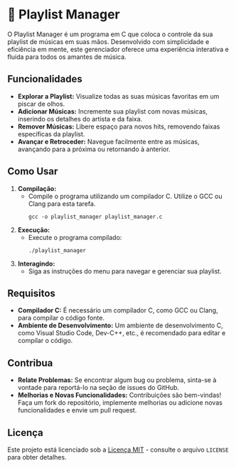 # 🎵 Playlist Manager

O Playlist Manager é um programa em C que coloca o controle da sua playlist de músicas em suas mãos. Desenvolvido com simplicidade e eficiência em mente, este gerenciador oferece uma experiência interativa e fluida para todos os amantes de música.

## Funcionalidades

- **Explorar a Playlist:** Visualize todas as suas músicas favoritas em um piscar de olhos.
- **Adicionar Músicas:** Incremente sua playlist com novas músicas, inserindo os detalhes do artista e da faixa.
- **Remover Músicas:** Libere espaço para novos hits, removendo faixas específicas da playlist.
- **Avançar e Retroceder:** Navegue facilmente entre as músicas, avançando para a próxima ou retornando à anterior.

## Como Usar

1. **Compilação:**
   - Compile o programa utilizando um compilador C. Utilize o GCC ou Clang para esta tarefa.
     ```
     gcc -o playlist_manager playlist_manager.c
     ```
2. **Execução:**
   - Execute o programa compilado:
     ```
     ./playlist_manager
     ```
3. **Interagindo:**
   - Siga as instruções do menu para navegar e gerenciar sua playlist.

## Requisitos

- **Compilador C:** É necessário um compilador C, como GCC ou Clang, para compilar o código fonte.
- **Ambiente de Desenvolvimento:** Um ambiente de desenvolvimento C, como Visual Studio Code, Dev-C++, etc., é recomendado para editar e compilar o código.

## Contribua

- **Relate Problemas:** Se encontrar algum bug ou problema, sinta-se à vontade para reportá-lo na seção de issues do GitHub.
- **Melhorias e Novas Funcionalidades:** Contribuições são bem-vindas! Faça um fork do repositório, implemente melhorias ou adicione novas funcionalidades e envie um pull request.

## Licença

Este projeto está licenciado sob a [Licença MIT](https://opensource.org/licenses/MIT) - consulte o arquivo `LICENSE` para obter detalhes.

